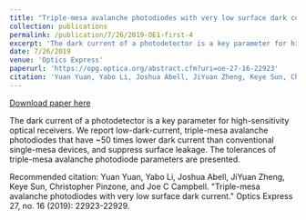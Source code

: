 ```yaml
---
title: "Triple-mesa avalanche photodiodes with very low surface dark current"
collection: publications
permalink: /publication/7/26/2019-OE1-first-4
excerpt: 'The dark current of a photodetector is a key parameter for high-sensitivity optical receivers. We report low-dark-current, triple-mesa avalanche photodiodes that have ~50 times lower dark current than conventional single-mesa devices, and suppress surface leakage. The tolerances of triple-mesa avalanche photodiode parameters are presented.'
date: 7/26/2019
venue: 'Optics Express'
paperurl: 'https://opg.optica.org/abstract.cfm?uri=oe-27-16-22923'
citation: 'Yuan Yuan, Yabo Li, Joshua Abell, JiYuan Zheng, Keye Sun, Christopher Pinzone, and Joe C Campbell. &quot;Triple-mesa avalanche photodiodes with very low surface dark current.&quot; Optics Express 27, no. 16 (2019): 22923-22929.'
---
```


<a href='https://opg.optica.org/abstract.cfm?uri=oe-27-16-22923'>Download paper here</a>

The dark current of a photodetector is a key parameter for high-sensitivity optical receivers. We report low-dark-current, triple-mesa avalanche photodiodes that have ~50 times lower dark current than conventional single-mesa devices, and suppress surface leakage. The tolerances of triple-mesa avalanche photodiode parameters are presented.

Recommended citation: Yuan Yuan, Yabo Li, Joshua Abell, JiYuan Zheng, Keye Sun, Christopher Pinzone, and Joe C Campbell. "Triple-mesa avalanche photodiodes with very low surface dark current." Optics Express 27, no. 16 (2019): 22923-22929.